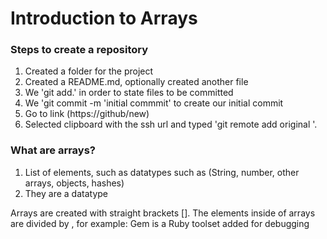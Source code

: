 # Introduction to Arrays

### Steps to create a repository
1. Created a folder for the project
2. Created a README.md, optionally created another file
3. We 'git add.' in order to state files to be committed
4. We 'git commit -m 'initial commmit' to create our initial commit
5. Go to link (https://github/new)
6. Selected clipboard with the ssh url and typed 'git remote add original <paste url here >'.

### What are arrays?
1. List of elements, such as datatypes such as (String, number, other arrays, objects, hashes)
2. They are a datatype

Arrays are created with straight brackets [].
The elements inside of arrays are divided by , for example: 
Gem is a Ruby toolset added for debugging